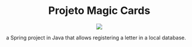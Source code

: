 <h1 align="center"> Projeto Magic Cards </h1>
<p align="center">
<img src="http://img.shields.io/static/v1?label=STATUS&message=EM%20DESENVOLVIMENTO&color=GREEN&style=for-the-badge"/>
</p>
a Spring project in Java that allows registering a letter in a local database.
